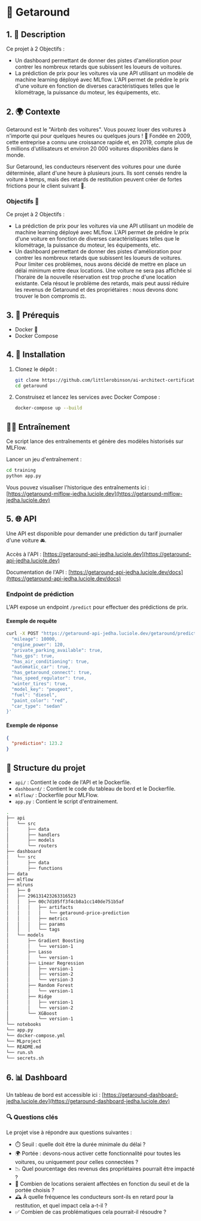 # 🚗 Getaround

## 1. 📝 Description

Ce projet à 2 Objectifs :

- Un dashboard permettant de donner des pistes d'amélioration pour contrer les nombreux retards que subissent les loueurs de voitures.
- La prédiction de prix pour les voitures via une API utilisant un modèle de machine learning déployé avec MLflow. L'API permet de prédire le prix d'une voiture en fonction de diverses caractéristiques telles que le kilométrage, la puissance du moteur, les équipements, etc.

## 2. 🌍 Contexte

Getaround est le "Airbnb des voitures". Vous pouvez louer des voitures à n'importe qui pour quelques heures ou quelques jours ! 🚙 Fondée en 2009, cette entreprise a connu une croissance rapide et, en 2019, compte plus de 5 millions d'utilisateurs et environ 20 000 voitures disponibles dans le monde.

Sur Getaround, les conducteurs réservent des voitures pour une durée déterminée, allant d'une heure à plusieurs jours. Ils sont censés rendre la voiture à temps, mais des retards de restitution peuvent créer de fortes frictions pour le client suivant 🚦.

### Objectifs 🎯

Ce projet à 2 Objectifs :

- La prédiction de prix pour les voitures via une API utilisant un modèle de machine learning déployé avec MLflow. L'API permet de prédire le prix d'une voiture en fonction de diverses caractéristiques telles que le kilométrage, la puissance du moteur, les équipements, etc.
- Un dashboard permettant de donner des pistes d'amélioration pour contrer les nombreux retards que subissent les loueurs de voitures.
  Pour limiter ces problèmes, nous avons décidé de mettre en place un délai minimum entre deux locations. Une voiture ne sera pas affichée si l'horaire de la nouvelle réservation est trop proche d'une location existante.
  Cela résout le problème des retards, mais peut aussi réduire les revenus de Getaround et des propriétaires : nous devons donc trouver le bon compromis ⚖️.

## 3. 🔧 Prérequis

- Docker 🐳
- Docker Compose

## 4. 🚀 Installation

1. Clonez le dépôt :

   ```sh
   git clone https://github.com/littlerobinson/ai-architect-certification/tree/main/getaround
   cd getaround
   ```

2. Construisez et lancez les services avec Docker Compose :

   ```sh
   docker-compose up --build
   ```

## 🧑‍🏫 Entraînement

Ce script lance des entraînements et génère des modèles historisés sur MLFlow.

Lancer un jeu d'entraînement :

```bash
cd training
python app.py
```

Vous pouvez visualiser l'historique des entraînements ici : [https://getaround-mlflow-jedha.luciole.dev](https://getaround-mlflow-jedha.luciole.dev)

## 5. 🌐 API

Une API est disponible pour demander une prédiction du tarif journalier d'une voiture 🚘.

Accès à l'API : [https://getaround-api-jedha.luciole.dev](https://getaround-api-jedha.luciole.dev)

Documentation de l'API : [https://getaround-api-jedha.luciole.dev/docs](https://getaround-api-jedha.luciole.dev/docs)

### Endpoint de prédiction

L'API expose un endpoint `/predict` pour effectuer des prédictions de prix.

#### Exemple de requête

```sh
curl -X POST "https://getaround-api-jedha.luciole.dev/getaround/predict" -H "Content-Type: application/json" -d '{
  "mileage": 10000,
  "engine_power": 120,
  "private_parking_available": true,
  "has_gps": true,
  "has_air_conditioning": true,
  "automatic_car": true,
  "has_getaround_connect": true,
  "has_speed_regulator": true,
  "winter_tires": true,
  "model_key": "peugeot",
  "fuel": "diesel",
  "paint_color": "red",
  "car_type": "sedan"
}'
```

#### Exemple de réponse

```json
{
  "prediction": 123.2
}
```

## 📁 Structure du projet

- `api/` : Contient le code de l'API et le Dockerfile.
- `dashboard/` : Contient le code du tableau de bord et le Dockerfile.
- `mlflow/` : Dockerfile pour MLFlow.
- `app.py` : Contient le script d'entrainement.

```bash
.
├── api
│   └── src
│       ├── data
│       ├── handlers
│       ├── models
│       └── routers
├── dashboard
│   └── src
│       ├── data
│       ├── functions
├── data
├── mlflow
├── mlruns
│   ├── 0
│   ├── 296131423263316523
│   │   ├── 00c7d105ff3f4cb8a1cc140de751b5af
│   │   │   ├── artifacts
│   │   │   │   └── getaround-price-prediction
│   │   │   ├── metrics
│   │   │   ├── params
│   │   │   └── tags
│   └── models
│       ├── Gradient Boosting
│       │   └── version-1
│       ├── Lasso
│       │   └── version-1
│       ├── Linear Regression
│       │   ├── version-1
│       │   ├── version-2
│       │   └── version-3
│       ├── Random Forest
│       │   └── version-1
│       ├── Ridge
│       │   ├── version-1
│       │   └── version-2
│       └── XGBoost
│           └── version-1
└── notebooks
└── app.py
└── docker-compose.yml
└── MLproject
└── README.md
└── run.sh
└── secrets.sh
```

## 6. 📊 Dashboard

Un tableau de bord est accessible ici : [https://getaround-dashboard-jedha.luciole.dev](https://getaround-dashboard-jedha.luciole.dev)

### 🔍 Questions clés

Le projet vise à répondre aux questions suivantes :

- ⏱️ Seuil : quelle doit être la durée minimale du délai ?
- 🌍 Portée : devons-nous activer cette fonctionnalité pour toutes les voitures, ou uniquement pour celles connectées ?
- 📉 Quel pourcentage des revenus des propriétaires pourrait être impacté ?
- 🔄 Combien de locations seraient affectées en fonction du seuil et de la portée choisis ?
- 🕰️ À quelle fréquence les conducteurs sont-ils en retard pour la restitution, et quel impact cela a-t-il ?
- ✅ Combien de cas problématiques cela pourrait-il résoudre ?
